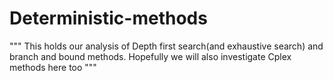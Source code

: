 # Deterministic-methods

"""
This holds our analysis of Depth first search(and exhaustive search) and branch and bound methods. Hopefully we will also 
investigate Cplex methods here too
"""
